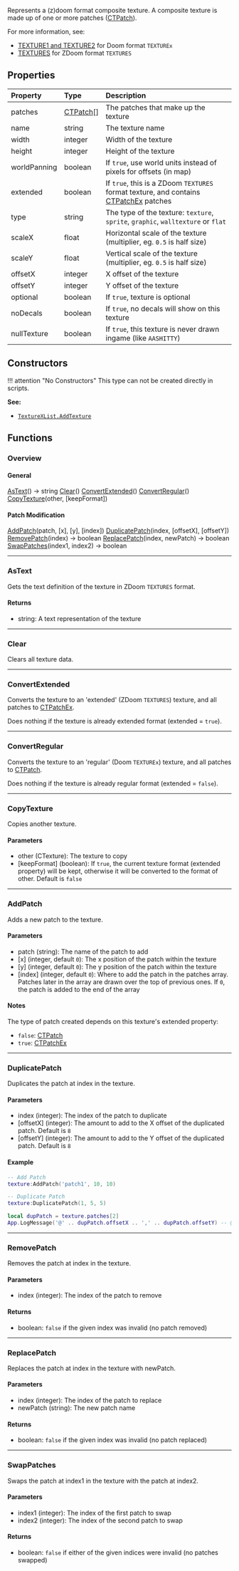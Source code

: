 Represents a (z)doom format composite texture. A composite texture is made up of one or more patches (<type>[CTPatch](CTPatch.md)</type>).

For more information, see:

* [TEXTURE1 and TEXTURE2](https://doomwiki.org/wiki/TEXTURE1_and_TEXTURE2) for Doom format `TEXTUREx`
* [TEXTURES](https://zdoom.org/wiki/TEXTURES) for ZDoom format `TEXTURES`


## Properties

| Property | Type | Description |
|:---------|:-----|:------------|
<prop class="ro">patches</prop> | <type>[CTPatch](CTPatch.md)\[\]</type> | The patches that make up the texture
<prop class="rw">name</prop> | <type>string</type> | The texture name
<prop class="rw">width</prop> | <type>integer</type> | Width of the texture
<prop class="rw">height</prop> | <type>integer</type> | Height of the texture
<prop class="rw">worldPanning</prop> | <type>boolean</type> | If `true`, use world units instead of pixels for offsets (in map)
<prop class="rw">extended</prop> | <type>boolean</type> | If `true`, this is a ZDoom `TEXTURES` format texture, and contains <type>[CTPatchEx](CTPatchEx.md)</type> patches
<prop class="rw">type</prop> | <type>string</type> | The type of the texture: `texture`, `sprite`, `graphic`, `walltexture` or `flat`
<prop class="rw">scaleX</prop> | <type>float</type> | Horizontal scale of the texture (multiplier, eg. `0.5` is half size)
<prop class="rw">scaleY</prop> | <type>float</type> | Vertical scale of the texture (multiplier, eg. `0.5` is half size)
<prop class="rw">offsetX</prop> | <type>integer</type> | X offset of the texture
<prop class="rw">offsetY</prop> | <type>integer</type> | Y offset of the texture
<prop class="rw">optional</prop> | <type>boolean</type> | If `true`, texture is optional
<prop class="rw">noDecals</prop> | <type>boolean</type> | If `true`, no decals will show on this texture
<prop class="rw">nullTexture</prop> | <type>boolean</type> | If `true`, this texture is never drawn ingame (like `AASHITTY`)


## Constructors

!!! attention "No Constructors"
    This type can not be created directly in scripts.

**See:**

* <code>[TextureXList.AddTexture](TextureXList.md#addtexture)</code>


## Functions

### Overview

#### General

<fdef>[AsText](#astext)() -> <type>string</type></fdef>
<fdef>[Clear](#clear)()</fdef>
<fdef>[ConvertExtended](#convertextended)()</fdef>
<fdef>[ConvertRegular](#convertregular)()</fdef>
<fdef>[CopyTexture](#copytexture)(<arg>other</arg>, <arg>[keepFormat]</arg>)</fdef>

#### Patch Modification

<fdef>[AddPatch](#addpatch)(<arg>patch</arg>, <arg>[x]</arg>, <arg>[y]</arg>, <arg>[index]</arg>)</fdef>
<fdef>[DuplicatePatch](#duplicatepatch)(<arg>index</arg>, <arg>[offsetX]</arg>, <arg>[offsetY]</arg>)</fdef>
<fdef>[RemovePatch](#removepatch)(<arg>index</arg>) -> <type>boolean</type></fdef>
<fdef>[ReplacePatch](#replacepatch)(<arg>index</arg>, <arg>newPatch</arg>) -> <type>boolean</type></fdef>
<fdef>[SwapPatches](#swappatches)(<arg>index1</arg>, <arg>index2</arg>) -> <type>boolean</type></fdef>

---
### AsText

Gets the text definition of the texture in ZDoom `TEXTURES` format.

#### Returns

* <type>string</type>: A text representation of the texture

---
### Clear

Clears all texture data.

---
### ConvertExtended

Converts the texture to an 'extended' (ZDoom `TEXTURES`) texture, and all patches to <type>[CTPatchEx](CTPatchEx.md)</type>.

Does nothing if the texture is already extended format (<prop>extended</prop> = `true`).

---
### ConvertRegular

Converts the texture to an 'regular' (Doom `TEXTUREx`) texture, and all patches to <type>[CTPatch](CTPatch.md)</type>.

Does nothing if the texture is already regular format (<prop>extended</prop> = `false`).

---
### CopyTexture

Copies another texture.

#### Parameters

* <arg>other</arg> (<type>CTexture</type>): The texture to copy
* <arg>[keepFormat]</arg> (<type>boolean</type>): If `true`, the current texture format (<prop>extended</prop> property) will be kept, otherwise it will be converted to the format of <arg>other</arg>. Default is `false`

---
### AddPatch

Adds a new patch to the texture.

#### Parameters

* <arg>patch</arg> (<type>string</type>): The name of the patch to add
* <arg>[x]</arg> (<type>integer</type>, default `0`): The x position of the patch within the texture
* <arg>[y]</arg> (<type>integer</type>, default `0`): The y position of the patch within the texture
* <arg>[index]</arg> (<type>integer</type>, default `0`): Where to add the patch in the <prop>patches</prop> array. Patches later in the array are drawn over the top of previous ones. If `0`, the patch is added to the end of the array

#### Notes

The type of patch created depends on this texture's <prop>extended</prop> property:

* `false`: <type>[CTPatch](CTPatch.md)</type>
* `true`: <type>[CTPatchEx](CTPatchEx.md)</type>

---
### DuplicatePatch

Duplicates the patch at <arg>index</arg> in the texture.

#### Parameters

* <arg>index</arg> (<type>integer</type>): The index of the patch to duplicate
* <arg>[offsetX]</arg> (<type>integer</type>): The amount to add to the X offset of the duplicated patch. Default is `8`
* <arg>[offsetY]</arg> (<type>integer</type>): The amount to add to the Y offset of the duplicated patch. Default is `8`

#### Example

```lua
-- Add Patch
texture:AddPatch('patch1', 10, 10)

-- Duplicate Patch
texture:DuplicatePatch(1, 5, 5)

local dupPatch = texture.patches[2]
App.LogMessage('@' .. dupPatch.offsetX .. ',' .. dupPatch.offsetY) -- @15,15
```

---
### RemovePatch

Removes the patch at <arg>index</arg> in the texture.

#### Parameters

* <arg>index</arg> (<type>integer</type>): The index of the patch to remove

#### Returns

* <type>boolean</type>: `false` if the given <arg>index</arg> was invalid (no patch removed)

---
### ReplacePatch

Replaces the patch at <arg>index</arg> in the texture with <arg>newPatch</arg>.

#### Parameters

* <arg>index</arg> (<type>integer</type>): The index of the patch to replace
* <arg>newPatch</arg> (<type>string</type>): The new patch name

#### Returns

* <type>boolean</type>: `false` if the given <arg>index</arg> was invalid (no patch replaced)

---
### SwapPatches

Swaps the patch at <arg>index1</arg> in the texture with the patch at <arg>index2</arg>.

#### Parameters

* <arg>index1</arg> (<type>integer</type>): The index of the first patch to swap
* <arg>index2</arg> (<type>integer</type>): The index of the second patch to swap

#### Returns

* <type>boolean</type>: `false` if either of the given indices were invalid (no patches swapped)
